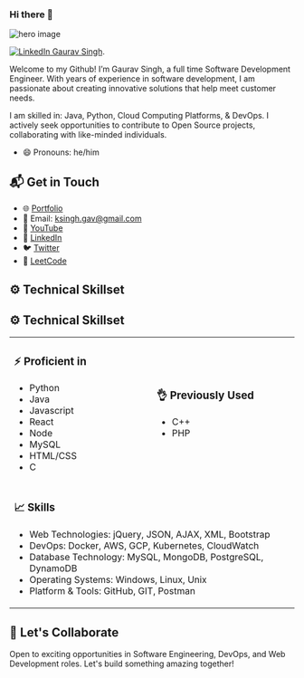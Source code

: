 ### Hi there 👋


![hero image](https://github.com/gavksingh/gavksingh/assets/103016722/7a23403e-20f2-4b3d-aa96-8ec463f02fdc)


[![LinkedIn Gaurav Singh](https://img.shields.io/badge/gavksingh-linkedin-yellow?style=for-the-badge)](https://www.linkedin.com/in/gavksingh).

Welcome to my Github! I’m Gaurav Singh, a full time Software Development Engineer. With years of experience in software development, I am passionate about creating innovative solutions that help meet customer needs.

I am skilled in: Java, Python, Cloud Computing Platforms, & DevOps. I actively seek opportunities to contribute to Open Source projects, collaborating with like-minded individuals.

- 😄 Pronouns: he/him

## 📬 Get in Touch

- 🌐 [Portfolio](https://gavksingh.github.io/My_Portfolio/)
- 📧 Email: ksingh.gav@gmail.com
- 🎥 [YouTube](https://www.youtube.com/@workcodeandgaurav/)
- 💼 [LinkedIn](https://www.linkedin.com/in/gavksingh/)
- 🐦 [Twitter](https://twitter.com/gaurav_ksingh4)
- 🧠 [LeetCode](https://leetcode.com/KsinghGaurav/)



## ⚙️ Technical Skillset

<!-- new code -->
## ⚙️ Technical Skillset

<table>
    <tr>
        <td width="50%">
            <h3>⚡ Proficient in</h3>
            <ul>
                <li>Python</li>
                <li>Java</li>
                <li>Javascript</li>
                <li>React</li>
                <li>Node</li>
                <li>MySQL</li>
                <li>HTML/CSS</li>
                <li>C</li>
            </ul>
        </td>
        <td width="50%">
            <h3>👌 Previously Used</h3>
            <ul>
                <li>C++</li>
                <li>PHP</li>
            </ul>
        </td>
    </tr>
    <tr>
        <td colspan="2">
            <h3>📈 Skills</h3>
            <ul>
                <li>Web Technologies: jQuery, JSON, AJAX, XML, Bootstrap</li>
                <li>DevOps: Docker, AWS, GCP, Kubernetes, CloudWatch</li>
                <li>Database Technology: MySQL, MongoDB, PostgreSQL, DynamoDB</li>
                <li>Operating Systems: Windows, Linux, Unix</li>
                <li>Platform & Tools: GitHub, GIT, Postman</li>
            </ul>
        </td>
    </tr>
</table>

## 🌟 Let's Collaborate

Open to exciting opportunities in Software Engineering, DevOps, and Web Development roles. Let's build something amazing together!
